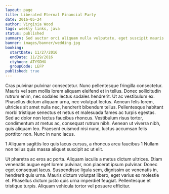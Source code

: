 ```yaml
---
layout: page
title: Liberated Eternal Financial Party
date: 2016-05-24
author: Virginia Wood
tags: weekly links, java
status: published
summary: Sed auctor orci aliquam nulla vulputate, eget suscipit mauris mollis.
banner: images/banner/wedding.jpg
booking:
  startDate: 11/27/2016
  endDate: 11/29/2016
  ctyhocn: ATYSDHX
  groupCode: LEFP
published: true
---
```

Cras pulvinar pulvinar consectetur. Nunc pellentesque fringilla consectetur. Mauris vel sem mollis lorem aliquam eleifend et in tellus. Donec sollicitudin rutrum enim, nec sodales lectus sodales hendrerit. Ut ac vestibulum ex. Phasellus dictum aliquam urna, nec volutpat lectus. Aenean felis lorem, ultricies sit amet nulla nec, hendrerit bibendum tellus. Pellentesque habitant morbi tristique senectus et netus et malesuada fames ac turpis egestas. Sed ac dolor non lectus faucibus rhoncus. Vestibulum risus tortor, condimentum at metus ac, consequat rutrum nibh. Aenean ut viverra nibh, quis aliquam leo. Praesent euismod nisi nunc, luctus accumsan felis porttitor non. Nunc in nunc lacus.

1 Aliquam sagittis leo quis lacus cursus, a rhoncus arcu faucibus
1 Nullam non tellus quis massa aliquet suscipit ac ut elit.

Ut pharetra ac eros ac porta. Aliquam iaculis a metus dictum ultrices. Etiam venenatis augue eget lorem pulvinar, non placerat ipsum pulvinar. Donec eget consequat lacus. Suspendisse ligula sem, dignissim ac venenatis in, hendrerit quis urna. Mauris dictum volutpat libero, eget varius ex molestie et. Phasellus dictum justo quis urna imperdiet feugiat. Pellentesque et tristique turpis. Aliquam vehicula tortor vel posuere efficitur.
